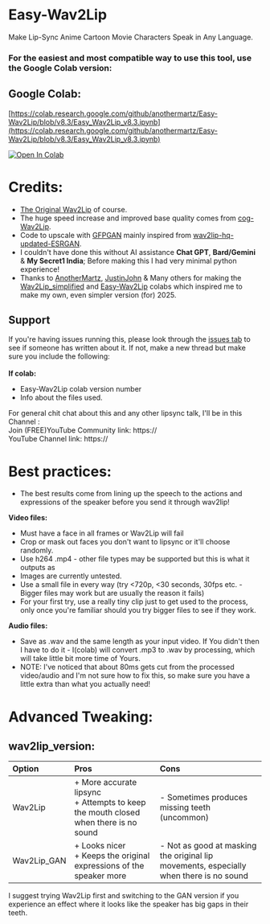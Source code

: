 # Easy-Wav2Lip
Make Lip-Sync Anime Cartoon Movie Characters Speak in Any Language.
### For the easiest and most compatible way to use this tool, use the Google Colab version:

## Google Colab:
[https://colab.research.google.com/github/anothermartz/Easy-Wav2Lip/blob/v8.3/Easy_Wav2Lip_v8.3.ipynb](https://colab.research.google.com/github/anothermartz/Easy-Wav2Lip/blob/v8.3/Easy_Wav2Lip_v8.3.ipynb)

[![Open In Colab](https://colab.research.google.com/assets/colab-badge.svg)](https://colab.research.google.com/github/anothermartz/Easy-Wav2Lip/blob/v8.3/Easy_Wav2Lip_v8.3.ipynb)

# Credits:
* [The Original Wav2Lip](https://github.com/Rudrabha/Wav2Lip) of course.
* The huge speed increase and improved base quality comes from [cog-Wav2Lip](https://github.com/devxpy/cog-Wav2Lip).
* Code to upscale with [GFPGAN](https://github.com/TencentARC/GFPGAN) mainly inspired from [wav2lip-hq-updated-ESRGAN](https://github.com/GucciFlipFlops1917/wav2lip-hq-updated-ESRGAN).
* I couldn't have done this without AI assistance **Chat GPT**, **Bard/Gemini** & **My Secret1 India**; Before making this I had very minimal python experience! 
* Thanks to [AnotherMartz](https://github.com/anothermartz/Easy-Wav2Lip), [JustinJohn](https://github.com/justinjohn0306) & Many others for making the [Wav2Lip_simplified](https://colab.research.google.com/github/justinjohn0306/Wav2Lip/blob/master/Wav2Lip_simplified_v5.ipynb) and 
[Easy-Wav2Lip](https://colab.research.google.com/github/anothermartz/Easy-Wav2Lip/blob/v8.3/Easy_Wav2Lip_v8.3.ipynb)
colabs which inspired me to make my own, even simpler version (for) 2025.

## Support
If you're having issues running this, please look through the [issues tab](https://github.com/rajshekharrr/Easy-Wav2Lip/issues) to see if someone has written about it. If not, make a new thread but make sure you include the following:<br>
 <br> **If colab:**
 - Easy-Wav2Lip colab version number
 - Info about the files used.

For general chit chat about this and any other lipsync talk, I'll be in this Channel :<br>
Join (FREE)YouTube Community link: https://   <br>
YouTube Channel link: https://

# Best practices:
* The best results come from lining up the speech to the actions and expressions of the speaker before you send it through wav2lip!

**Video files:**
* Must have a face in all frames or Wav2Lip will fail
* Crop or mask out faces you don't want to lipsync or it'll choose randomly.
* Use h264 .mp4 - other file types may be supported but this is what it outputs as
* Images are currently untested.
* Use a small file in every way (try <720p, <30 seconds, 30fps <b></b> etc. - Bigger files may work but are usually the reason it fails)
* For your first try, use a really tiny clip just to get used to the process, only once you're familiar should you try bigger files to see if they work.

**Audio files:**
* Save as .wav and the same length as your input video. If You didn't then I have to do it - I(colab) will convert .mp3 to .wav by processing, which will take little bit more time of Yours.
* NOTE: I've noticed that about 80ms gets cut from the processed video/audio and I'm not sure how to fix this, so make sure you have a little extra than what you actually need!

# Advanced Tweaking:
## wav2lip_version:
| Option | Pros | Cons |
|:-------|:-----|:-----|
| Wav2Lip | + More accurate lipsync <br> + Attempts to keep the mouth closed when there is no sound | - Sometimes produces missing teeth (uncommon) |
| Wav2Lip_GAN | + Looks nicer <br> + Keeps the original expressions of the speaker more | - Not as good at masking the original lip movements, especially when there is no sound |

I suggest trying Wav2Lip first and switching to the GAN version if you experience an effect where it looks like the speaker has big gaps in their teeth.
